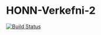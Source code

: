 # HONN-Verkefni-2

[![Build Status](https://travis-ci.org/hjalmar15/HONN-Verkefni-2.svg?branch=master)](https://travis-ci.org/hjalmar15/HONN-Verkefni-2)